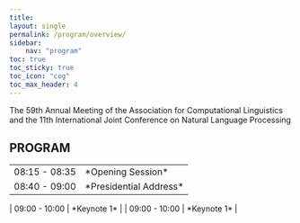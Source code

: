 ```yaml
---
title: 
layout: single
permalink: /program/overview/
sidebar: 
    nav: "program"
toc: true
toc_sticky: true
toc_icon: "cog"
toc_max_header: 4
---
```


The 59th Annual Meeting of the Association for Computational Linguistics and the 11th International Joint Conference on Natural Language Processing

## PROGRAM

<table border="0">
<tr>
<td>08:15 - 08:35 </td>
<td>*Opening Session*</td>
</tr><tr>
<td>08:40 - 09:00 </td>
<td>*Presidential Address*</td>
</tr>
</table>
| 09:00 - 10:00 | *Keynote 1* | 
| 09:00 - 10:00 | *Keynote 1* | 